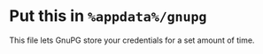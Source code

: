# Put this in `%appdata%/gnupg`

This file lets GnuPG store your credentials for a set amount of time.
